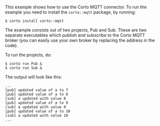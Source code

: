 This example shows how to use the Corto MQTT connector. To run the example you
need to install the `corto::mqtt` package, by running:
```
$ corto install corto::mqtt
```

The example consists out of two projects, Pub and Sub. These are two separate
executables which publish and subscribe to the Corto MQTT broker (you can easily
use your own broker by replacing the address in the code).

To run the projects, do:
```
$ corto run Pub &
$ corto run Sub &
```

The output will look like this:
```
...
[pub] updated value of a to 7
[pub] updated value of a to 8
[sub] a updated with value 8
[pub] updated value of a to 9
[sub] a updated with value 9
[pub] updated value of a to 10
[sub] a updated with value 10
...
```
